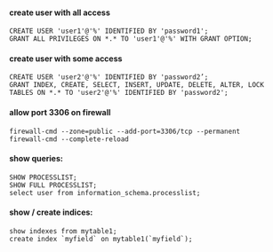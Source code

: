 #### create user with all access

```
CREATE USER 'user1'@'%' IDENTIFIED BY 'password1';
GRANT ALL PRIVILEGES ON *.* TO 'user1'@'%' WITH GRANT OPTION;
```

#### create user with some access
```
CREATE USER 'user2'@'%' IDENTIFIED BY 'password2’;
GRANT INDEX, CREATE, SELECT, INSERT, UPDATE, DELETE, ALTER, LOCK TABLES ON *.* TO 'user2'@'%' IDENTIFIED BY 'password2';
```

#### allow port 3306 on firewall 
```
firewall-cmd --zone=public --add-port=3306/tcp --permanent
firewall-cmd --complete-reload
```

#### show queries:
```
SHOW PROCESSLIST;
SHOW FULL PROCESSLIST;
select user from information_schema.processlist;
```
#### show / create indices:
```
show indexes from mytable1;
create index `myfield` on mytable1(`myfield`);
```

